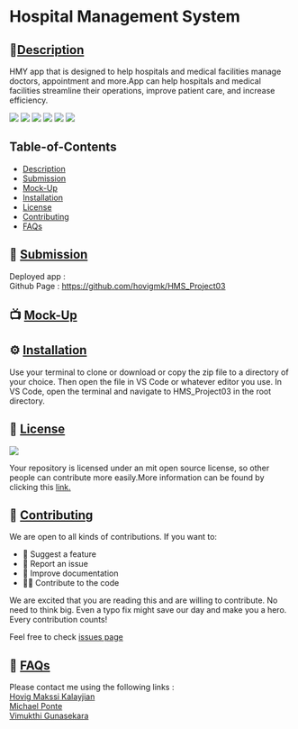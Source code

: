 # Hospital Management System
        
## 🌟[Description](#table-of-contents)
HMY app that is designed to help hospitals and medical facilities manage doctors, appointment and more.App can help hospitals and medical facilities streamline their operations, improve patient care, and increase efficiency.

<p>
    <img src="https://img.shields.io/badge/license-MIT-yellow"/>
    <img src="https://img.shields.io/badge/-MongoDB-orange" />
    <img src="https://img.shields.io/badge/-express.js-red" />
    <img src="https://img.shields.io/badge/-React-brightgreen" />
    <img src="https://img.shields.io/badge/-Node-blue" />
    <img src="https://img.shields.io/badge/-GraphQL-green" />
</p>

## Table-of-Contents
* [Description](#description)
* [Submission](#User-Stor)
* [Mock-Up](#Mock-Up)
* [Installation](#installation)
* [License](#License)
* [Contributing](#contributing)
* [FAQs](#faqs)

## 🚀 [Submission](#table-of-contents)

Deployed app : 
</br>
Github Page : https://github.com/hovigmk/HMS_Project03

## 📺 [Mock-Up](#table-of-contents)

## ⚙️ [Installation](#table-of-contents)
Use your terminal to clone or download or copy the zip file to a directory of your choice. Then open the file in VS Code or whatever editor you use. In VS Code, open the terminal and navigate to HMS_Project03 in the root directory. 

## 📑 [License](#table-of-contents)
<img src="https://img.shields.io/badge/license-MIT-yellow"/>

Your repository is licensed under an mit open source license, so other people can contribute more easily.More information can be found by clicking this [link.](https://choosealicense.com/licenses/mit)

## 🤝 [Contributing](#table-of-contents)
We are open to all kinds of contributions. If you want to:
* 🤔 Suggest a feature
* 🐛 Report an issue
* 📖 Improve documentation
* 👨‍💻 Contribute to the code

We are excited that you are reading this and are willing to contribute. No need to think big. Even a typo fix might save our day and make you a hero. Every contribution counts!
     
Feel free to check [issues page](https://github.com/hovigmk/HMS_Project03/issues) 
     
## 🤔 [FAQs](#table-of-contents)
Please contact me using the following links :</br>
[Hovig Makssi Kalayjian](https://github.com/hovigmk)</br>
[Michael Ponte](https://github.com/MichaelPonte)</br>
[Vimukthi Gunasekara](https://github.com/VimukthiGunasekara)
